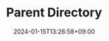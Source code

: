 ---
weight: 999
title: "Parent Directory"
description: ""
icon: "article"
date: "2024-01-15T13:26:58+09:00"
lastmod: "2024-01-15T13:26:58+09:00"
draft: true
toc: true
---